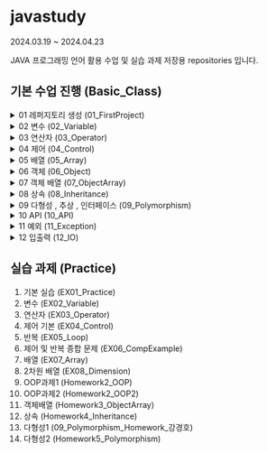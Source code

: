 # javastudy

2024.03.19 ~ 2024.04.23


JAVA 프로그래밍 언어 활용 수업 및 실습 과제 저장용 repositories 입니다.

## 기본 수업 진행 (Basic_Class)

<details>
<summary>01 레퍼지토리 생성 (01_FirstProject)</summary>
</details>


<details>
<summary>02 변수    (02_Variable)  </summary>

1. 변수 기본 개념 (A_Variable)
2. 키보드 입력 (B_KeyboardInput)
3. 형변환 (C_Cast)
4. 화면 출력 (D_Printf)
</details>


<details>
<summary>03 연산자  (03_Operator) </summary>

1. 기본 사칙 연산 (A_Arithmetic)
2. 증감 연산자 (B_InDecrease)
3. 복합대입 연산자 (C_Compound)
4. 논리 부정 연산자 (D_LogicalNegation)
5. 비교 연산자 (E_Comparison)
6. 논리 연산자 (F_Logical)
7. 삼항 연산자 (G_Triple)
</details>


<details>
<summary>04 제어    (04_Control) </summary>

1. 조건문 (chap01.condition)
2. 반복문 (chap02.loop)
3. 분기문 (chap03.branch)
</details>


<details>
<summary>05 배열    (05_Array) </summary>

1. 배열 (A_Array)
2. 배열 복사 (B_ArrayCopy)
3. 2차원 배열 (C_DimensionlArray)
</details>


<details>
<summary>06 객체    (06_Object) </summary>

1. 객체 기본 개념   (chap01_abstraction)
2. 캡슐화   (chap02_encapsulation)
3. 객체 생성 시나리오   (chap03_class)
4. 객체 필드 (chap04_field)
5. 생성자 (chap05_constructor)
6. 메소드 (chap05_constructor)
7. 실습문제 (example)
</details>


<details>
<summary>07 객체 배열   (07_ObjectArray) </summary>

1. 객체 배열 개념 적용 전 (chap01_oneVsMany)
2. 객체 배열 기본 개념 (chap02_objectArray)
3. 실습문제 (practice.student)
</details>


<details>
<summary>08 상속    (08_Inheritance) </summary>

1. 상속 기본 개념 (chap01_beforeVsAfter)
2. 함수 오버라이딩 (chap02_override)
3. 실습문제 (practice.point)
</details>


<details>
<summary>09 다형성 , 추상 , 인터페이스  (09_Polymorphism) </summary>

1. 다형성 기본 개념 (chap01_part01_basic)
2. 추상 및 인터페이스 기본 개념 (chap02_abstractAndInterface)
3. 실습문제 (practice.chap02_abstractNInterface)
</details>


<details>
<summary>10 API (10_API) </summary>

1. Math 클래스 (chap01_math.run)
2. String 클래스 (chap02_string)
3. Wrapper 클래스 (chap03_wrapper.run)
4. Date , Calendar 클래스 (chap04_data.run)
5. 실습문제 (practice)
</details>


<details>
<summary>11 예외 (11_Exception) </summary>

1. 예측 가능 예외 (A_UncheckedException)
2. 예측 불가능 예외 (B_CheckedException)
3. 커스텀 예외 (C_CustomException)
4. 실습 문제 1_문자공백 (practice.charCheck)
5. 실습 문제 2_정수범위 (practice.numRange)

</details>


<details>
<summary>12 입출력 (12_IO) </summary>



</details>



## 실습 과제 (Practice)

1. 기본 실습  (EX01_Practice)
2. 변수  (EX02_Variable)
3. 연산자 (EX03_Operator)
4. 제어 기본  (EX04_Control)
5. 반복  (EX05_Loop)
6. 제어 및 반복 종합 문제 (EX06_CompExample)
7. 배열  (EX07_Array)
8. 2차원 배열 (EX08_Dimension)
9. OOP과제1 (Homework2_OOP)
10. OOP과제2 (Homework2_OOP2)
11. 객체배열 (Homework3_ObjectArray)
12. 상속 (Homework4_Inheritance)
13. 다형성1 (09_Polymorphism_Homework_강경호)
14. 다형성2 (Homework5_Polymorphism)
